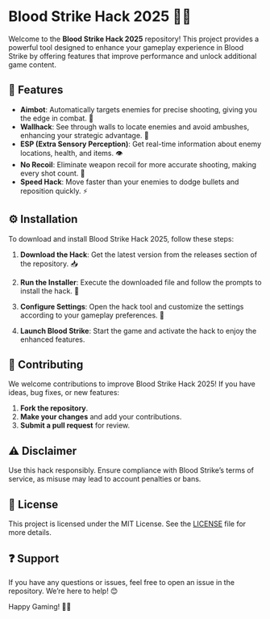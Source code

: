 # Blood Strike Hack 2025 🔫💥

Welcome to the **Blood Strike Hack 2025** repository! This project provides a powerful tool designed to enhance your gameplay experience in Blood Strike by offering features that improve performance and unlock additional game content.

## 🌟 Features  
- **Aimbot**: Automatically targets enemies for precise shooting, giving you the edge in combat. 🎯  
- **Wallhack**: See through walls to locate enemies and avoid ambushes, enhancing your strategic advantage. 🏢  
- **ESP (Extra Sensory Perception)**: Get real-time information about enemy locations, health, and items. 👁️  
- **No Recoil**: Eliminate weapon recoil for more accurate shooting, making every shot count. 🔫  
- **Speed Hack**: Move faster than your enemies to dodge bullets and reposition quickly. ⚡  

## ⚙️ Installation  
To download and install Blood Strike Hack 2025, follow these steps:

1. **Download the Hack**: Get the latest version from the releases section of the repository. 📥  
   
2. **Run the Installer**: Execute the downloaded file and follow the prompts to install the hack. 🚀  

3. **Configure Settings**: Open the hack tool and customize the settings according to your gameplay preferences. 🔧  

4. **Launch Blood Strike**: Start the game and activate the hack to enjoy the enhanced features.  

## 🤝 Contributing  
We welcome contributions to improve Blood Strike Hack 2025! If you have ideas, bug fixes, or new features:

1. **Fork the repository**.
2. **Make your changes** and add your contributions.
3. **Submit a pull request** for review.

## ⚠️ Disclaimer  
Use this hack responsibly. Ensure compliance with Blood Strike’s terms of service, as misuse may lead to account penalties or bans.

## 📜 License  
This project is licensed under the MIT License. See the [LICENSE](LICENSE) file for more details.

## ❓ Support  
If you have any questions or issues, feel free to open an issue in the repository. We’re here to help! 😊

Happy Gaming! 🔫💥